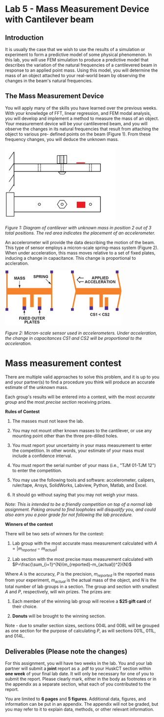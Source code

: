 
# Lab 5 - Mass Measurement Device with Cantilever beam

## Introduction

It is usually the case that we wish to use the results of a simulation or experiment to form a predictive model of some physical 
phenomenon. In this lab, you will use FEM simulation to produce a predictive model that describes the variation of the natural 
frequencies of a cantilevered beam in response to an applied point mass. Using this model, you will determine the mass of an object
attached to your real-world beam by observing the changes in the beam's natural frequencies.

## The Mass Measurement Device

You will apply many of the skills you have learned over the previous weeks. With your knowledge of FFT, linear regression, 
and FEM modal analysis, you will develop and implement a method to measure the mass of an object. Your measurement device will be your
cantilevered beam, and you will observe the changes in its natural frequencies that result from attaching the object to various pre-
defined points on the beam (Figure 1). From these frequency changes, you will deduce the unknown mass.

![Mass measurement cantilever](./contest_diagram.png)

*Figure 1: Diagram of cantilever with unknown mass in position 2 out of 3 total
positions. The red area indicates the placement of an accelerometer.*

An accelerometer will provide the data describing the motion of the beam. This type of sensor employs a micron-scale spring-mass 
system (Figure 2). When under acceleration, this mass moves relative to a set of fixed plates, inducing a change in capacitance. This
change is proportional to accleration.

![accelerometer](./accelerometer.png)

*Figure 2: Micron-scale sensor used in accelerometers. Under acceleration, the change in capacitances CS1 and CS2 will be
proportional to the acceleration.*


# Mass measurement contest

There are multiple valid approaches to solve this problem, and it is up to you and your partner(s) to find a procedure you think will
produce an accurate estimate of the unknown mass.

Each group's results will be entered into a contest, with the most _accurate group_ and the most _precise section_ receiving prizes.

**Rules of Contest**

1. The masses must not leave the lab.

2. You may not mount other known masses to the cantilever, or use any mounting point other than the three pre-dilled holes.

3. You must report your uncertainty in your mass measurement to enter the competition. In other words, your estimate of your
mass must include a confidence interval.

4. You must report the serial number of your mass (i.e., "TJM 01-TJM 12") to enter the competition.

5. You may use the following tools and software: accelerometer, calipers, ruler/tape, Ansys, SolidWorks, Labview, Python, Matlab, and 
Excel. 

6. It should go without saying that you may not weigh your mass.

_Note: This is intended to be a friendly competition on top of a normal lab assignment. Poking around to find loopholes will 
disqualify you, and could also earn you a poor grade for not following the lab procedure._

**Winners of the contest**

There will be two sets of winners for the contest:

1. Lab group with the most accurate mass measurement calculated with
$A=|m_{reported}-m_{actual}|$

2. Lab section with the most precise mass measurement calculated with
$P=\frac{\sum_{i=1}^{N}(m_{reported}-m_{actual})^2}{N}$

Where $A$ is the accuracy, $P$ is the precision, $m_{reported}$ is the reported
mass from your experiment, $m_{actual}$ is the actual mass of the object,
and $N$ is the total number of lab groups in a section. The group and section
with smallest $A$ and $P$, respectively, will win prizes. The prizes are:

1. Each member of the winning lab group will receive a **\$25 gift card** of their choice.

2. **Donuts** will be brought to the winning section.

Note - due to smaller section sizes, sections 004L and 008L will be grouped as one section for the purpose of calculating $P$, as will 
sections 001L, 011L, and 014L.

## Deliverables (Please note the changes)

For this assignment, you will have two weeks in the lab. You and your lab partner will submit a **joint** report as a .pdf to your 
HuskCT section within **one week** of your final lab date. It will only be necessary for one of you to submit the report. Please 
clearly mark, either in the body as footnotes or in the appendix as a separate section, what each of you contributed to the report.

You are limited to **6 pages** and **5 figures**. Additional data, figures, and information can be put in an appendix. The appendix 
will not be graded, but you may refer to it to explain data, methods, or other relevant information.